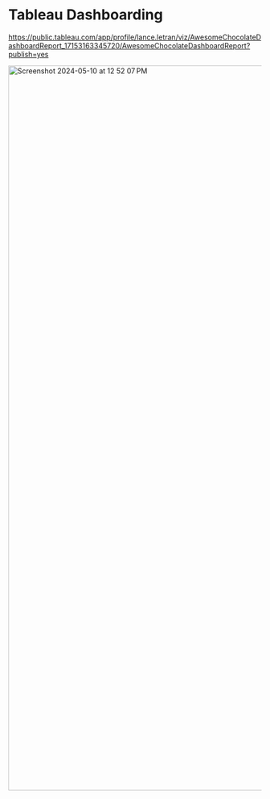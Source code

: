 # Tableau Dashboarding

https://public.tableau.com/app/profile/lance.letran/viz/AwesomeChocolateDashboardReport_17153163345720/AwesomeChocolateDashboardReport?publish=yes

<img width="1440" alt="Screenshot 2024-05-10 at 12 52 07 PM" src="https://github.com/LanceLetran/TableauDashboarding/assets/142746735/425c0887-28fb-4ec2-a24b-06aa10ad4173">
